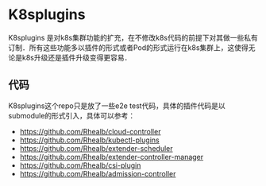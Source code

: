 # K8splugins 

K8splugins 是对k8s集群功能的扩充，在不修改k8s代码的前提下对其做一些私有订制．所有这些功能多以插件的形式或者Pod的形式运行在k8s集群上，这使得无论是k8s升级还是插件升级变得更容易．

## 代码

K8splugins这个repo只是放了一些e2e test代码，具体的插件代码是以submodule的形式引入，具体可以参考：

* https://github.com/Rhealb/cloud-controller
* https://github.com/Rhealb/kubectl-plugins
* https://github.com/Rhealb/extender-scheduler
* https://github.com/Rhealb/extender-controller-manager
* https://github.com/Rhealb/csi-plugin
* https://github.com/Rhealb/admission-controller

